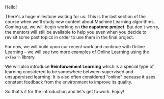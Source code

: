 

Hello!

There's a huge milestone waiting for us. This is the last section of the course when we'll study new content about Machine Learning algorithms. Coming up, we will begin working on **the capstone project**. But don't worry, the mentors will still be available to help you even when you decide to revisit some past topics in order to use them in the final project.

For now, we will build upon our recent work and continue with Online Learning – we will see two more examples of Online Learning using the `sklearn` library.

We will also introduce **Reinforcement Learning** which is a special type of learning considered to be somewhere between supervised and unsupervised learning. It is also often considered "online" because it uses constant feedback from the environment to improve its quality. 

So that's it for the introduction and let's get to work. Enjoy!


